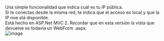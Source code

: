 Una simple funcionalidad que indica cuál es tu IP pública.<br>
Si te conectas desde la misma red, te indica que el acceso es local y que la IP noe stá disponible.<br>
Está hecho en ASP.Net MVC 2. Recordar que en esta versión la vista que devuelve es todavía un WebForm .aspx.<br>
![image](https://github.com/user-attachments/assets/d1138279-390d-46d4-835b-ccd8be72e2c0)
